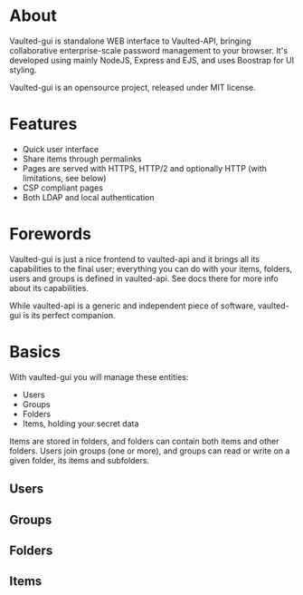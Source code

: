 # About

Vaulted-gui is standalone WEB interface to Vaulted-API, bringing collaborative enterprise-scale password management to your browser. It's developed using mainly NodeJS, Express and EJS, and uses Boostrap for UI styling.

Vaulted-gui is an opensource project, released under MIT license.

# Features

- Quick user interface
- Share items through permalinks
- Pages are served with HTTPS, HTTP/2 and optionally HTTP (with limitations, see below)
- CSP compliant pages
- Both LDAP and local authentication

# Forewords

Vaulted-gui is just a nice frontend to vaulted-api and it brings all its capabilities to the final user; everything you can do with your items, folders, users and groups is defined in vaulted-api. See docs there for more info about its capabilities.

While vaulted-api is a generic and independent piece of software, vaulted-gui is its perfect companion.

# Basics

With vaulted-gui you will manage these entities:

- Users
- Groups
- Folders
- Items, holding your secret data

Items are stored in folders, and folders can contain both items and other folders. Users join groups (one or more), and groups can read or write on a given folder, its items and subfolders.

## Users

## Groups

## Folders

## Items